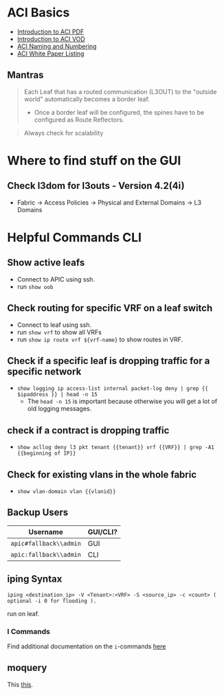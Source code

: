 
# ACI Basics

- [Introduction to ACI PDF](https://www.ciscolive.com/c/dam/r/ciscolive/apjc/docs/2019/pdf/BRKACI-1000.pdf)
- [Introduction to ACI VOD](https://www.ciscolive.com/global/on-demand-library.html?search=ACI&search.technicallevel=scpsSkillLevel_aintroductory#/video/15524933755090013XSm)
- [ACI Naming and Numbering](https://www.cisco.com/c/en/us/td/docs/switches/datacenter/aci/apic/sw/kb/b-Cisco-ACI-Naming-and-Numbering.html)
- [ACI White Paper Listing](https://www.cisco.com/c/en/us/solutions/data-center-virtualization/application-centric-infrastructure/white-paper-listing.html)

## Mantras

> Each Leaf that has a routed communication (L3OUT) to the "outside world" 
> automatically becomes a border leaf.
> - Once a border leaf will be configured, the spines have to be configured
>   as Route Reflectors.

> Always check for scalability

# Where to find stuff on the GUI

## Check l3dom for l3outs - Version 4.2(4i)

- Fabric -> Access Policies -> Physical and External Domains -> L3 Domains

# Helpful Commands CLI

## Show active leafs

- Connect to APIC using ssh.
- run `show oob`

## Check routing for specific VRF on a leaf switch

- Connect to leaf using ssh.
- run `show vrf` to show all VRFs
- run `show ip route vrf ${vrf-name}` to show routes in VRF.

## Check if a specific leaf is dropping traffic for a specific network

- `show logging ip access-list internal packet-log deny | grep {{ $ipaddress }} | head -n 15`
  - The `head -n 15` is important because otherwise you will get a lot of old logging messages.
## check if a contract is dropping traffic

- `show acllog deny l3 pkt tenant {{tenant}} vrf {{VRF}} | grep -A1 {{beginning of IP}}`

## Check for existing vlans in the whole fabric

- `show vlan-domain vlan {{vlanid}}`

## Backup Users

| Username | GUI/CLI? |
| -------- | -------- |
| `apic#fallback\\admin` | GUI |
| `apic:fallback\\admin` | CLI |

## iping Syntax

```
iping <destination_ip> -V <Tenant>:<VRF> -S <source_ip> -c <count> ( optional -i 0 for flooding ).
```

run on leaf.

### I Commands

Find additional documentation on the `i`-commands [here](https://www.cisco.com/c/en/us/td/docs/switches/datacenter/aci/apic/sw/3-x/cli/inxos/13x/b_ACI_Switch_Command_Ref_13x/b_ACI_Switch_Command_Ref_13x_chapter_0111.pdf)

## moquery

This [this](https://learnwithsalman.com/aci-moquery/).
